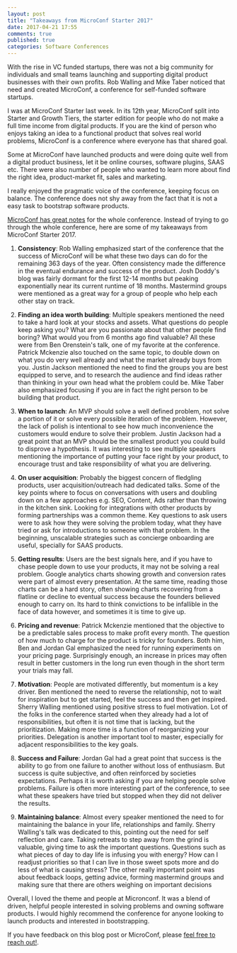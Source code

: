 ```yaml
---
layout: post
title: "Takeaways from MicroConf Starter 2017"
date: 2017-04-21 17:55
comments: true
published: true
categories: Software Conferences
---
```


With the rise in VC funded startups, there was not a big community for individuals and small teams launching and supporting digital product businesses with their own profits. Rob Walling and Mike Taber noticed that need and created MicroConf, a conference for self-funded software startups.

I was at MicroConf Starter last week. In its 12th year, MicroConf split into Starter and Growth Tiers, the starter edition for people who do not make a full time income from digital products. If you are the kind of person who enjoys taking an idea to a functional product that solves real world problems, MicroConf is a conference where everyone has that shared goal.

Some at MicroConf have launched products and were doing quite well from a digital product business, let it be online courses, software plugins, SAAS etc. There were also number of people who wanted to learn more about find the right idea, product-market fit, sales and marketing.

I really enjoyed the pragmatic voice of the conference, keeping focus on balance. The conference does not shy away from the fact that it is not a easy task to bootstrap software products.

[MicroConf has great notes](https://shai.io/MicroConf/) for the whole conference. Instead of trying to go through the whole conference, here are some of my takeaways from MicroConf Starter 2017.

1. **Consistency**: Rob Walling emphasized start of the conference that the success of MicroConf will be what these two days can do for the remaining 363 days of the year. Often consistency made the difference in the eventual endurance and success of the product. Josh Doddy's blog was fairly dormant for the first 12-14 months but peaking exponentially near its current runtime of 18 months. Mastermind groups were mentioned as a great way for a group of people who help each other stay on track.

2. **Finding an idea worth building**: Multiple speakers mentioned the need to take a hard look at your stocks and assets. What questions do people keep asking you? What are you passionate about that other people find boring? What would you from 6 months ago find valuable? All these were from Ben Orenstein's talk, one of my favorite at the conference. Patrick Mckenzie also touched on the same topic, to double down on what you do very well already and what the market already buys from you. Justin Jackson mentioned the need to find the groups you are best equipped to serve, and to research the audience and find ideas rather than thinking in your own head what the problem could be. Mike Taber also emphasized focusing if you are in fact the right person to be building that product.

3. **When to launch**: An MVP should solve a well defined problem, not solve a portion of it or solve every possible iteration of the problem. However, the lack of polish is intentional to see how much inconvenience the customers would endure to solve their problem. Justin Jackson had a great point that an MVP should be the smallest product you could build to disprove a hypothesis. It was interesting to see multiple speakers mentioning the importance of putting your face right by your product, to encourage trust and take responsibility of what you are delivering.

4. **On user acquisition**: Probably the biggest concern of fledgling products, user acquisition/outreach had dedicated talks. Some of the key points where to focus on conversations with users and doubling down on a few approaches e.g. SEO, Content, Ads rather than throwing in the kitchen sink. Looking for integrations with other products by forming partnerships was a common theme. Key questions to ask users were to ask how they were solving the problem today, what they have tried or ask for introductions to someone with that problem. In the beginning, unscalable strategies such as concierge onboarding are useful, specially for SAAS products.

5. **Getting results**: Users are the best signals here, and if you have to chase people down to use your products, it may not be solving a real problem. Google analytics charts showing growth and conversion rates were part of almost every presentation. At the same time, reading those charts can be a hard story, often showing charts recovering from a flatline or decline to eventual success because the founders believed enough to carry on. Its hard to think convictions to be infallible in the face of data however, and sometimes it is time to give up.

<!-- more -->

6. **Pricing and revenue**: Patrick Mckenzie mentioned that the objective to be a predictable sales process to make profit every month. The question of how much to charge for the product is tricky for founders. Both him, Ben and Jordan Gal emphasized the need for running experiments on your pricing page. Surprisingly enough, an increase in prices may often result in better customers in the long run even though in the short term your trials may fall.

7. **Motivation**: People are motivated differently, but momentum is a key driver. Ben mentioned the need to reverse the relationship, not to wait for inspiration but to get started, feel the success and then get inspired. Sherry Walling mentioned using positive stress to fuel motivation. Lot of the folks in the conference started when they already had a lot of responsibilities, but often it is not time that is lacking, but the prioritization. Making more time is a function of reorganizing your priorities. Delegation is another important tool to master, especially for adjacent responsibilities to the key goals.

8. **Success and Failure**: Jordan Gal had a great point that success is the ability to go from one failure to another without loss of enthusiasm. But success is quite subjective, and often reinforced by societies expectations. Perhaps it is worth asking if you are helping people solve problems. Failure is often more interesting part of the conference, to see what these speakers have tried but stopped when they did not deliver the results.

9. **Maintaining balance**: Almost every speaker mentioned the need to for maintaining the balance in your life, relationships and family. Sherry Walling's talk was dedicated to this, pointing out the need for self reflection and care. Taking retreats to step away from the grind is valuable, giving time to ask the important questions. Questions such as what pieces of day to day life is infusing you with energy? How can I readjust priorities so that I can live in those sweet spots more and do less of what is causing stress? The other really important point was about feedback loops, getting advice, forming mastermind groups and making sure that there are others weighing on important decisions

Overall, I loved the theme and people at Micronconf. It was a blend of driven, helpful people interested in solving problems and owning software products. I would highly recommend the conference for anyone looking to launch products and interested in bootstrapping.

If you have feedback on this blog post or MicroConf, please [feel free to reach out!](mailto:avi@aviadas.com).